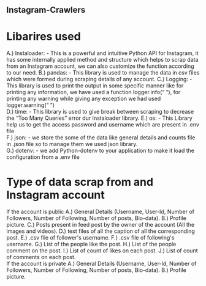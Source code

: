 ## Instagram-Crawlers

# Libarires used
A.) Instaloader: - This is a powerful and intuitive Python API for Instagram, it has some internally applied method and structure which helps to scrap data from an Instagram account, we can also customize the function according to our need. 
B.) pandas: - This library is used to manage the data in csv files which were formed during scraping details of any account. 
C.) Logging: - This library is used to print the output in some specific manner like for printing any information, we have used a function logger.info(“ ”), for printing any warning while giving any exception we had used logger.warning(“ ”)  
D.) time: - This library is used to give break between scraping to decrease the “Too Many Queries” error dur Instaloader library. 
E.) os: - This Library help us to get the access password and username which are present in .env file  
F.) json: - we store the some of the data like general details and counts file in .json file so to manage them we used json library.  
G.) dotenv: - we add Python-dotenv to your application to make it load the configuration from a .env file  

# Type of data scrap from and Instagram account 
If the account is public 
A.) General Details (Username, User-Id, Number of Followers, Number of Following, Number of posts, Bio-data). 
B.) Profile picture. 
C.) Posts present in feed post by the owner of the account (All the images and videos). 
D.) text files of all the caption of all the corresponding post. 
E.) .csv file of follower's username. 
F.) .csv file of following's username. 
G.) List of the people like the post. 
H.) List of the people comment on the post. 
I.) List of count of likes on each post. 
J.) List of count of comments on each post.  
If the account is private 
A.) General Details (Username, User-Id, Number of Followers, Number of Following, Number of posts, Bio-data). 
B.) Profile picture. 



